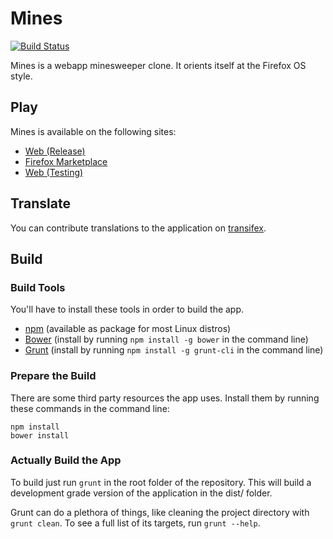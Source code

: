 Mines
=====
[![Build Status](https://travis-ci.org/freaktechnik/mines.js.svg)](https://travis-ci.org/freaktechnik/mines.js)

Mines is a webapp minesweeper clone. It orients itself at the Firefox OS style.

Play
----
Mines is available on the following sites:

 * [Web (Release)](http://humanoids.be/mines)
 * [Firefox Marketplace](https://marketplace.firefox.com/app/mines/)
 * [Web (Testing)](http://lab.humanoids.be/mines.js)

Translate
---------
You can contribute translations to the application on [transifex](http://transifex.com/projects/p/mines).

Build
-----

### Build Tools
You'll have to install these tools in order to build the app.

* [npm](https://www.npmjs.com/) (available as package for most Linux distros)
* [Bower](http://bower.io/) (install by running `npm install -g bower` in the command line)
* [Grunt](http://gruntjs.com/) (install by running `npm install -g grunt-cli` in the command line)

### Prepare the Build
There are some third party resources the app uses. Install them by running these commands in the command line:
```
npm install
bower install
```

### Actually Build the App
To build just run `grunt` in the root folder of the repository. This will build a development grade version of the application in the dist/ folder.

Grunt can do a plethora of things, like cleaning the project directory with `grunt clean`. To see a full list of its targets, run `grunt --help`.
